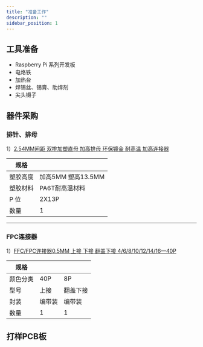 ```yaml
---
title: "准备工作"
description: ""
sidebar_position: 1
---
```


## 工具准备

- Raspberry Pi 系列开发板
- 电烙铁
- 加热台
- 焊锡丝、锡膏、助焊剂
- 尖头镊子

## 器件采购

### 排针、排母

1）[2.54MM间距 双排加塑直母 加高排母 环保镀金 耐高温 加高连接器](https://item.taobao.com/item.htm?_u=61m6r7hsbb73&id=674868573155&spm=a1z09.2.0.0.17a62e8dphmLvm&skuId=5025763722818)

| 规格 |  |
| --- | --- |
| 塑胶高度 | 加高5MM 塑高13.5MM |
| 塑胶材料 | PA6T耐高温材料 |
| P 位 | 2X13P |
| 数量 | 1 |

-----------------

### FPC连接器

1）[FFC/FPC连接器0.5MM 上接 下接 翻盖下接 4/6/8/10/12/14/16—40P](https://item.taobao.com/item.htm?_u=61m6r7hs5bc1&id=552629356951&spm=a1z09.2.0.0.44782e8d777Y80)

| 规格 |  | |
| --- | --- | --- |
| 颜色分类 | 40P | 8P |
| 型号 | 上接 | 翻盖下接 |
| 封装 | 编带装 | 编带装 |
| 数量 | 1 | 1 |

## 打样PCB板


